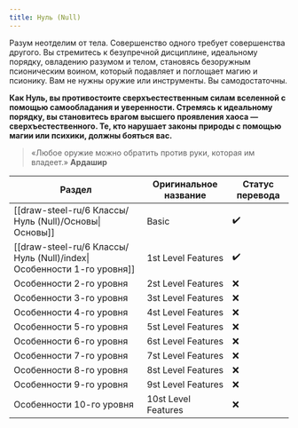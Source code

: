 ```yaml
---
title: Нуль (Null)
---
```

Разум неотделим от тела. Совершенство одного требует совершенства другого. Вы стремитесь к безупречной дисциплине, идеальному порядку, овладению разумом и телом, становясь безоружным псионическим воином, который подавляет и поглощает магию и псионику. Вам не нужны оружие или инструменты. Вы самодостаточны.

**Как Нуль, вы противостоите сверхъестественным силам вселенной с помощью самообладания и уверенности. Стремясь к идеальному порядку, вы становитесь врагом высшего проявления хаоса — сверхъестественного. Те, кто нарушает законы природы с помощью магии или психики, должны бояться вас.**

> «Любое оружие можно обратить против руки, которая им владеет.»
> **Ардашир**


| Раздел                                                                | Оригинальное название | Статус перевода |
| --------------------------------------------------------------------- | --------------------- | --------------- |
| [[draw-steel-ru/6 Классы/Нуль (Null)/Основы\|Основы]]                 | Basic                 | ✔️              |
| [[draw-steel-ru/6 Классы/Нуль (Null)/index\|Особенности 1-го уровня]] | 1st Level Features    | ✔️              |
| Особенности 2-го уровня                                               | 2st Level Features    | ❌               |
| Особенности 3-го уровня                                               | 3st Level Features    | ❌               |
| Особенности 4-го уровня                                               | 4st Level Features    | ❌               |
| Особенности 5-го уровня                                               | 5st Level Features    | ❌               |
| Особенности 6-го уровня                                               | 6st Level Features    | ❌               |
| Особенности 7-го уровня                                               | 7st Level Features    | ❌               |
| Особенности 8-го уровня                                               | 8st Level Features    | ❌               |
| Особенности 9-го уровня                                               | 9st Level Features    | ❌               |
| Особенности 10-го уровня                                              | 10st Level Features   | ❌               |

